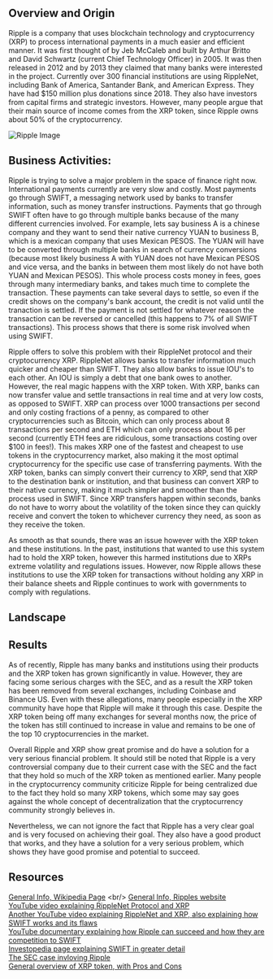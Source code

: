 ## Overview and Origin

Ripple is a company that uses blockchain technology and cryptocurrency (XRP) to process international payments in a much easier and efficient manner. 
It was first thought of by Jeb McCaleb and built by Arthur Britto and David Schwartz (current Chief Technology Officer) in 2005. It was then released 
in 2012 and by 2013 they claimed that many banks were interested in the project. Currently over 300 financial institutions are using RippleNet, 
including Bank of America, Santander Bank, and American Express. They have had $150 million plus donations since 2018. They also have investors from 
capital firms and strategic investors. However, many people argue that their main source of income comes from the XRP token, since Ripple owns about 
50% of the cryptocurrency.

![Ripple Image](https://newbium.s3.amazonaws.com/28ebb12420061053839.jpeg)

## Business Activities:

Ripple is trying to solve a major problem in the space of finance right now. International payments currently are very slow and costly. 
Most payments go through SWIFT, a messaging network used by banks to transfer information, such as money transfer instructions. Payments 
that go through SWIFT often have to go through multiple banks because of the many different currencies involved. For example, lets say business 
A is a chinese company and they want to send their native currency YUAN to business B, which is a mexican company that uses Mexican PESOS. The YUAN will 
have to be converted through multiple banks in search of currency conversions (because most likely business A with YUAN does not have Mexican PESOS and 
vice versa, and the banks in between them most likely do not have both YUAN and Mexican PESOS). This whole process costs money in fees, goes through many 
intermediary banks, and takes much time to complete the transaction. These payments can take several days to settle, so even if the credit shows on the company's 
bank account, the credit is not valid until the tranaction is settled. If the payment is not settled for whatever reason the transaction can be reversed or 
cancelled (this happens to 7% of all SWIFT transactions). This process shows that there is some risk involved when using SWIFT.

Ripple offers to solve this problem with their RippleNet protocol and their cryptocurrency XRP. RippleNet allows banks to transfer information 
much quicker and cheaper than SWIFT. They also allow banks to issue IOU's to each other. An IOU is simply a debt that one bank owes to another. 
However, the real magic happens with the XRP token. With XRP, banks can now transfer value and settle transactions in real time and at very low costs, 
as opposed to SWIFT. XRP can process over 1000 transactions per second and only costing fractions of a penny, as compared to other cryptocurrencies 
such as Bitcoin, which can only process about 8 transactions per second and ETH which can only process about 16 per second (currently ETH fees are 
ridiculous, some transactions costing over $100 in fees!). This makes XRP one of the fastest and cheapest to use tokens in the cryptocurrency market, 
also making it the most optimal cryptocurrency for the specific use case of transferring payments. With the XRP token, banks can simply convert their 
currency to XRP, send that XRP to the destination bank or institution, and that business can convert XRP to their native currency, making it much 
simpler and smoother than the process used in SWIFT. Since XRP transfers happen within seconds, banks do not have to worry about the volatility of 
the token since they can quickly receive and convert the token to whichever currency they need, as soon as they receive the token.

As smooth as that sounds, there was an issue however with the XRP token and these institutions. In the past, institutions that wanted to use this system 
had to hold the XRP token, however this harmed institutions due to XRPs extreme volatility and regulations issues. However, now Ripple allows these 
institutions to use the XRP token for transactions without holding any XRP in their balance sheets and Ripple continues to work with governments to comply 
with regulations.

## Landscape




## Results

As of recently, Ripple has many banks and institutions using their products and the XRP token has grown significantly in value. However, they are facing some 
serious charges with the SEC, and as a result the XRP token has been removed from several exchanges, including Coinbase and Binance US. Even with these allegations, 
many people especially in the XRP community have hope that Ripple will make it through this case. Despite the XRP token being off many exchanges for several months now, 
the price of the token has still continued to increase in value and remains to be one of the top 10 cryptocurrencies in the market.

Overall Ripple and XRP show great promise and do have a solution for a very serious financial problem. It should still be noted that Ripple is a very controversial company 
due to their current case with the SEC and the fact that they hold so much of the XRP token as mentioned earlier. Many people in the cryptocurrency community criticize Ripple for being centralized due to the fact they hold so many XRP tokens, which some may say goes against the whole concept of decentralization that the cryptocurrency community strongly believes in.

Nevertheless, we can not ignore the fact that Ripple has a very clear goal and is very focused on achieving their goal. They also have a good product that works, and they have 
a solution for a very serious problem, which shows they have good promise and potential to succeed.


## Resources

[General Info, Wikipedia Page](https://en.wikipedia.org/wiki/Ripple_(payment_protocol)) <br/>
[General Info, Ripples website](https://ripple.com/) <br/>
[YouTube video explaining RippleNet Protocol and XRP](https://www.youtube.com/watch?v=VSRomZboFVQ) <br/>
[Another YouTube video explaining RippleNet and XRP, also explaining how SWIFT works and its flaws](https://youtu.be/UmaWDpg4fMU) <br/>
[YouTube documentary explaining how Ripple can succeed and how they are competition to SWIFT](https://youtu.be/23Yn5GdYpJc) <br/>
[Investopedia page explaining SWIFT in greater detail](https://www.investopedia.com/articles/personal-finance/050515/how-swift-system-works.asp) <br/>
[The SEC case invloving Ripple](https://www.sec.gov/news/press-release/2020-338) <br/>
[General overview of XRP token, with Pros and Cons](https://www.cryptoeq.io/coreReports/XRP-abridged)
